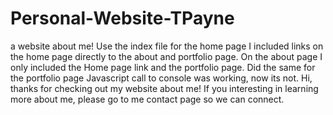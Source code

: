 # Personal-Website-TPayne
a website about me!
Use the index file for the home page
I included links on the home page directly to the about and portfolio page.  On the about page I only included the Home page link and the portfolio page.  Did the same for the portfolio page
Javascript call to console was working, now its not.
Hi, thanks for checking out my website about me!  If you interesting in learning more about me, please  go to me contact page so we can connect.
